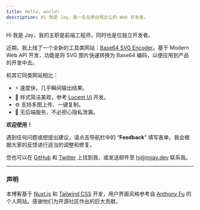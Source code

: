 ```yaml
---
title: Hello, world!
description: Hi 我是 Jay，是一名在家远程办公的 Web 开发者。
---
```


Hi 我是 Jay，我的主职是前端工程师，同时也是位独立开发者。

近期，我上线了一个全新的工具类网站：[Base64 SVG Encoder](https://b64.imjay.dev/)。基于 Modern Web API 开发，功能是将 SVG 图片快速转换为 Base64 编码，以便应用到产品的开发中去。

和其它同类网站相比：

- ⚡️ 速度快，几乎瞬间输出结果。
- 🎨 样式简洁美观，参考 [Lucent UI](https://www.figma.com/community/file/810284256749592805) 开发。
- ⚙️ 支持多图上传、一键复制。
- 🙈 无后端服务，不必担心隐私泄漏。

**欢迎使用！**

遇到任何问题或想提出建议，请点击导航栏中的 “**Feedback**” 填写表单。我会根据大家的反馈进行适当的调整和修复。

您也可以在 [GitHub](https://github.com/ysj151215) 和 [Twitter](https://twitter.com/ysj151215) 上找到我，或发送邮件至 [hi@imjay.dev](mailto:hi@imjay.dev) 联系我。

---

### 声明

本博客基于 [Nuxt.js](https://nuxtjs.org/) 和 [Tailwind CSS](https://tailwindcss.com/) 开发，用户界面风格参考自 [Anthony Fu](https://antfu.me/) 的个人网站。感谢他们为开源社区作出的巨大贡献。

